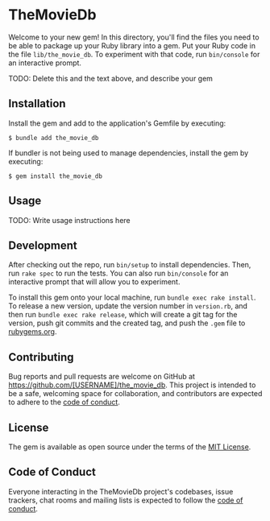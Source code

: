 # TheMovieDb

Welcome to your new gem! In this directory, you'll find the files you need to be able to package up your Ruby library into a gem. Put your Ruby code in the file `lib/the_movie_db`. To experiment with that code, run `bin/console` for an interactive prompt.

TODO: Delete this and the text above, and describe your gem

## Installation

Install the gem and add to the application's Gemfile by executing:

    $ bundle add the_movie_db

If bundler is not being used to manage dependencies, install the gem by executing:

    $ gem install the_movie_db

## Usage

TODO: Write usage instructions here

## Development

After checking out the repo, run `bin/setup` to install dependencies. Then, run `rake spec` to run the tests. You can also run `bin/console` for an interactive prompt that will allow you to experiment.

To install this gem onto your local machine, run `bundle exec rake install`. To release a new version, update the version number in `version.rb`, and then run `bundle exec rake release`, which will create a git tag for the version, push git commits and the created tag, and push the `.gem` file to [rubygems.org](https://rubygems.org).

## Contributing

Bug reports and pull requests are welcome on GitHub at https://github.com/[USERNAME]/the_movie_db. This project is intended to be a safe, welcoming space for collaboration, and contributors are expected to adhere to the [code of conduct](https://github.com/[USERNAME]/the_movie_db/blob/master/CODE_OF_CONDUCT.md).

## License

The gem is available as open source under the terms of the [MIT License](https://opensource.org/licenses/MIT).

## Code of Conduct

Everyone interacting in the TheMovieDb project's codebases, issue trackers, chat rooms and mailing lists is expected to follow the [code of conduct](https://github.com/[USERNAME]/the_movie_db/blob/master/CODE_OF_CONDUCT.md).

